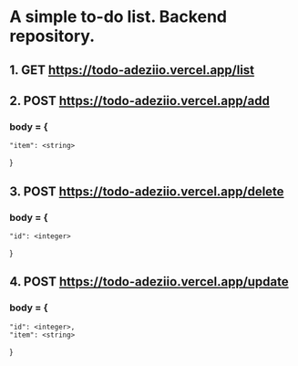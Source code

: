 # A simple to-do list. Backend repository.
## 1. GET https://todo-adeziio.vercel.app/list
## 2. POST https://todo-adeziio.vercel.app/add
### body = {
    "item": <string>
}
## 3. POST https://todo-adeziio.vercel.app/delete
### body = {
    "id": <integer>
}
## 4. POST https://todo-adeziio.vercel.app/update
### body = {
    "id": <integer>,
    "item": <string>
}
